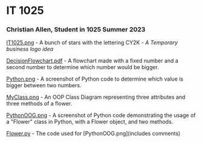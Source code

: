 # IT 1025

### **Christian Allen, Student in 1025 Summer 2023**

[IT1025.png](https://new.express.adobe.com/id/urn:aaid:sc:US:f6e703ed-ffc7-5d34-a4c2-1a5c6b6477cc) - A bunch of stars with the lettering CY2K - *A Temporary business logo idea* 

[DecisionFlowchart.pdf](https://github.com/icgicj/ChristianIT/blob/main/DecisionFlowchart.pdf) - A flowchart made with a fixed number and a second number to determine which number would be bigger.

[Python.png](https://github.com/icgicj/ChristianIT/blob/main/Python.png) - A screenshot of Python code to determine which value is bigger between two numbers. 

[MyClass.png](https://github.com/icgicj/ChristianIT/blob/main/MyClass.png) - An OOP Class Diagram representing three attributes and three methods of a flower.

[PythonOOG.png](https://github.com/icgicj/ChristianIT/blob/main/PythonOOP.png) - A screenshot of Python code demonstrating the usage of a "Flower" class in Python, with a Flower object, and two methods.

[Flower.py](https://github.com/icgicj/ChristianIT/blob/main/Flower.py) - The code used for [PythonOOG.png](includes comments)
